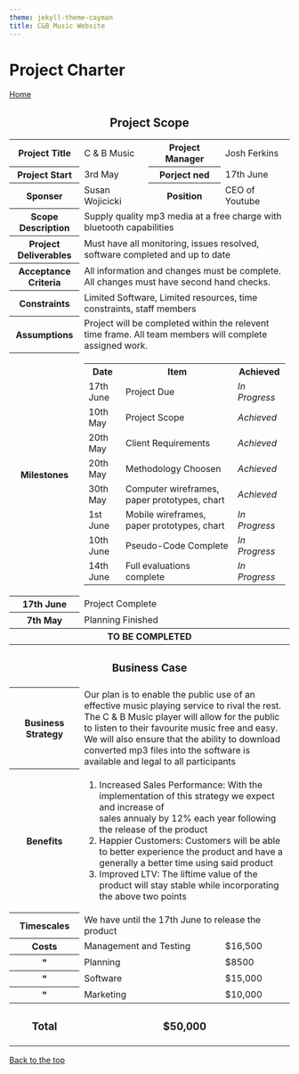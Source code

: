```yaml
---
theme: jekyll-theme-cayman
title: C&B Music Website
---
```


<h1>Project Charter</h1>

<a href="https://JoshFerkins.github.io/EIT-ac-nz-ITPM5240-202051MB-c-b-torture-Website/home.html">Home</a>
<a id="top"/>

<div align="center">
  <h2>Project Scope</h2>
</div>
<table>
  <tr>
    <th>Project Title</th>
    <td>C & B Music</td>
    <th>Project Manager</th>
    <td>Josh Ferkins</td>
  </tr>
  <tr>
    <th>Project Start</th>
    <td>3rd May</td>
    <th>Porject ned</th>
    <td>17th June</td>
  </tr>
  <tr>
    <th>Sponser</th>
    <td>Susan Wojicicki</td>
    <th>Position</th>
    <td>CEO of Youtube</td>
  </tr>
  <tr>
    <th>Scope Description</th>
    <td colspan="3">Supply quality mp3 media at a free charge with bluetooth capabilities</td>
  </tr>
  <tr>
    <th>Project Deliverables</th>
    <td colspan="3">Must have all monitoring, issues resolved, software completed and up to date</td>
  </tr>
  <tr>
    <th>Acceptance Criteria</th>
    <td colspan="3">All information and changes must be complete. All changes must have second hand checks.</td>
  </tr>
  <tr>
    <th>Constraints</th>
    <td colspan="3">Limited Software, Limited resources, time constraints, staff members</td>
  </tr>
  <tr>
    <th>Assumptions</th>
    <td colspan="3">Project will be completed within the relevent time frame. All team members will complete assigned work.</td>
  </tr>
  <tr>
    <th>Milestones</th>
    <td colspan="3">
      <table>
        <tr>
          <th>Date</th>
          <th>Item</th>
          <th>Achieved</th>
        </tr>
        <tr>
          <td>17th June</td>
          <td>Project Due</td>
          <td><i>In Progress</i></td>
        </tr>
        <tr>
          <td>10th May</td>
          <td>Project Scope</td>
          <td><i>Achieved</i></td>
        </tr>
        <tr>
          <td>20th May</td>
          <td>Client Requirements</td>
          <td><i>Achieved</i></td>
        </tr>
        <tr>
          <td>20th May</td>
          <td>Methodology Choosen</td>
          <td><i>Achieved</i></td>
        </tr>
        <tr>
          <td>30th May</td>
          <td>Computer wireframes, paper prototypes, chart</td>
          <td><i>Achieved</i></td>
        </tr>
        <tr>
          <td>1st June</td>
          <td>Mobile wireframes, paper prototypes, chart</td>
          <td><i>In Progress</i></td>
        </tr>
        <tr>
          <td>10th June</td>
          <td>Pseudo-Code Complete</td>
          <td><i>In Progress</i></td>
        </tr>
        <tr>
          <td>14th June</td>
          <td>Full evaluations complete</td>
          <td><i>In Progress</i></td>
        </tr>
      </table>   
    </td>
  </tr>
  <tr>
    <th>17th June</th>
    <td colspan="3">Project Complete</td>
  </tr>
  <tr>
    <th>7th May</th>
    <td colspan="3">Planning Finished</td>
  </tr>
  <tr>
    <th colspan="4">TO BE COMPLETED</th>
  </tr>
  <tr>
    <th colspan="4"><h3>Business Case</h2></th>
  </tr>
  <tr>
    <th>Business Strategy</th>
    <td colspan="3">Our plan is to enable the public use of an effective music playing service to rival the rest.<br> 
      The C & B Music player will allow for the public to listen to their favourite music free and easy.<br>
      We will also ensure that the ability to download converted mp3 files into the software is available and legal to all participants</td>
  </tr>
  <tr>
    <th>Benefits</th>
    <td colspan="3">
      <ol>
        <li>Increased Sales Performance: With the implementation of this strategy we expect and increase of<br>
          sales annualy by 12% each year following the release of the product</li>
        <li>Happier Customers: Customers will be able to better experience the product and have a generally a better time using said product</li>
        <li>Improved LTV: The liftime value of the product will stay stable while incorporating the above two points</li>
      </ol>
    </td>
  </tr>
  <tr>
    <th>Timescales</th>
    <td colspan="3">We have until the 17th June to release the product</td>
  </tr>
  <tr>
    <th>Costs</th>
    <td colspan="2">Management and Testing</td>
    <td>$16,500</td>
  </tr>
  <tr>
    <th>"</th>
    <td colspan="2">Planning</td>
    <td>$8500</td>
  </tr>
  <tr>
    <th>"</th>
    <td colspan="2">Software</td>
    <td>$15,000</td>
  </tr>
  <tr>
    <th>"</th>
    <td colspan="2">Marketing</td>
    <td>$10,000</td>
  </tr>
  <tr>
    <th><h3>Total</h3></th>
    <th colspan="3"><h3>$50,000</h3></th>
  </tr>
</table>


<a href="#top">Back to the top</a>
